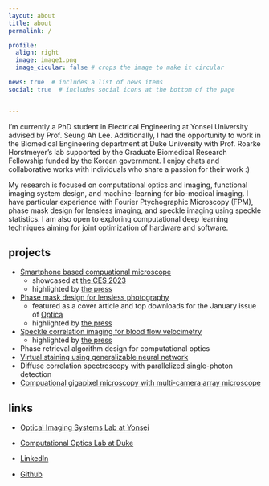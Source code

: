 ```yaml
---
layout: about
title: about
permalink: /

profile:
  align: right
  image: image1.png
  image_cicular: false # crops the image to make it circular

news: true  # includes a list of news items
social: true  # includes social icons at the bottom of the page


---
```




I’m currently a PhD student in Electrical Engineering at Yonsei University advised by Prof. Seung Ah Lee. Additionally, I had the opportunity to work in the Biomedical Engineering department at Duke University with Prof. Roarke Horstmeyer’s lab supported by the Graduate Biomedical Research Fellowship funded by the Korean government. I enjoy chats and collaborative works with individuals who share a passion for their work :)

My research is focused on computational optics and imaging, functional imaging system design, and machine-learning for bio-medical imaging. I have particular experience with Fourier Ptychographic Microscopy (FPM), phase mask design for lensless imaging, and speckle imaging using speckle statistics. I am also open to exploring computational deep learning techniques aiming for joint optimization of hardware and software.



## projects

- [Smartphone based compuational microscope](https://pubs.acs.org/doi/10.1021/acsphotonics.1c00350)
  - showcased at [the CES 2023](https://www.ces.tech/)
  - highlighted by [the press](https://www.yonsei.ac.kr/_custom/yonsei/_app/ocx/news/app.jsp?mode=view&ar_seq=20230109090829964006&sr_volume=0&list_mode=list&sr_site=S&pager.offset=0)
- [Phase mask design for lensless photography](https://opg.optica.org/optica/fulltext.cfm?uri=optica-10-1-72&id=525050)
  - featured as a cover article and top downloads for the January issue of [Optica](https://opg.optica.org/optica/aboutthecover.cfm?volume=10&issue=1)
  - highlighted by [the press](http://www.astronomer.rocks/news/articleView.html?idxno=90516)
- [Speckle correlation imaging for blood flow velocimetry](https://opg.optica.org/optica/fulltext.cfm?uri=optica-9-11-1227&id=513169)
  - highlighted by [the press](https://news.heraldcorp.com/view.php?ud=20221221000480)
- Phase retrieval algorithm design for computational optics
- [Virtual staining using generalizable neural network](https://arxiv.org/abs/2303.08140)
- Diffuse correlation spectroscopy with parallelized single-photon detection
- [Compuational gigapixel microscopy with multi-camera array microscope](https://mcam.deepimaging.io/)



## links

* [Optical Imaging Systems Lab at Yonsei](https://sites.google.com/oisl.me/oisl/)

* [Computational Optics Lab at Duke](http://horstmeyer.pratt.duke.edu/)

* [LinkedIn](https://www.linkedin.com/in/kyung-chul-lee-31374b15b/)

* [Github](https://github.com/kyungchullee)

  

